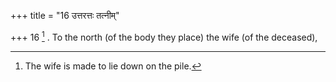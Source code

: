 +++
title = "16 उत्तरत्तः तत्नीम्"

+++
16 [^6] . To the north (of the body they place) the wife (of the deceased),


[^6]:  The wife is made to lie down on the pile.
